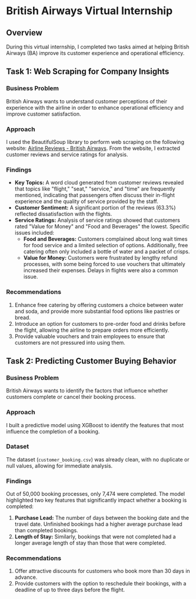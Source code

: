 # British Airways Virtual Internship

## Overview

During this virtual internship, I completed two tasks aimed at helping British Airways (BA) improve its customer experience and operational efficiency.

## Task 1: Web Scraping for Company Insights

### Business Problem

British Airways wants to understand customer perceptions of their experience with the airline in order to enhance operational efficiency and improve customer satisfaction.

### Approach

I used the BeautifulSoup library to perform web scraping on the following website: [Airline Reviews - British Airways](https://www.airlinequality.com/airline-reviews/british-airways). From the website, I extracted customer reviews and service ratings for analysis.

### Findings

- **Key Topics:** A word cloud generated from customer reviews revealed that topics like "flight," "seat," "service," and "time" are frequently mentioned, indicating that passengers often discuss their in-flight experience and the quality of service provided by the staff.
- **Customer Sentiment:** A significant portion of the reviews (63.3%) reflected dissatisfaction with the flights.
- **Service Ratings:** Analysis of service ratings showed that customers rated "Value for Money" and "Food and Beverages" the lowest. Specific issues included:
  - **Food and Beverages:** Customers complained about long wait times for food service and a limited selection of options. Additionally, free catering often only included a bottle of water and a packet of crisps.
  - **Value for Money:** Customers were frustrated by lengthy refund processes, with some being forced to use vouchers that ultimately increased their expenses. Delays in flights were also a common issue.

### Recommendations

1. Enhance free catering by offering customers a choice between water and soda, and provide more substantial food options like pastries or bread.
2. Introduce an option for customers to pre-order food and drinks before the flight, allowing the airline to prepare orders more efficiently.
3. Provide valuable vouchers and train employees to ensure that customers are not pressured into using them.

## Task 2: Predicting Customer Buying Behavior

### Business Problem

British Airways wants to identify the factors that influence whether customers complete or cancel their booking process.

### Approach

I built a predictive model using XGBoost to identify the features that most influence the completion of a booking.

### Dataset

The dataset (`customer_booking.csv`) was already clean, with no duplicate or null values, allowing for immediate analysis.

### Findings

Out of 50,000 booking processes, only 7,474 were completed. The model highlighted two key features that significantly impact whether a booking is completed:

1. **Purchase Lead:** The number of days between the booking date and the travel date. Unfinished bookings had a higher average purchase lead than completed bookings.
2. **Length of Stay:** Similarly, bookings that were not completed had a longer average length of stay than those that were completed.

### Recommendations

1. Offer attractive discounts for customers who book more than 30 days in advance.
2. Provide customers with the option to reschedule their bookings, with a deadline of up to three days before the flight.
